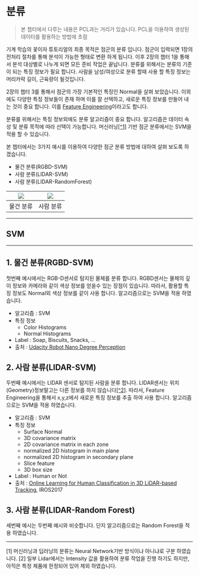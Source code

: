 # 분류 

> 본 챕터에서 다루는 내용은 PCL과는 거리가 있습니다. PCL을 이용하여 생성된 데이터를 활용하는 방법에 초점

기계 학습의 꽃이자 튜토리얼의 최종 목적은 점군의 분류 입니다. 점군이 입력되면 1장의 전처리 절차를 통해 분석이 가능한 형태로 변환 하게 됩니다. 이후 2장의 챕터 1을 통해서 분석 대상별로 나누게 되면 모든 준비 작업은 끝납니다. 분류를 위해서는 분류의 기준이 되는 특징 정보가 필요 합니다. 사람을 남성/여성으로 분류 할때 사용 할 특징 정보는 머리카락 길이, 근육량이 될것입니다. 

2장의 챕터 3를 통해서 점군의 가장 기본적인 특징인 Normal을 살펴 보았습니다. 이외에도 다양한 특징 정보들이 존재 하며 이를 잘 선택하고, 새로운 특징 정보를 만들어 내는 것이 중요 합니다. 이를 [Feature Engineering](http://hero4earth.com/blog/learning/2018/01/29/Feature_Engineering_Basic/)이라고도 합니다. 

분류를 위해서는 특징 정보외에도 분류 알고리즘이 중요 합니다. 알고리즘은 데이터 속성 및 분류 목적에 따라 선택이 가능합니다. 머신러닝[[^1]](#1) 기반 점군 분류에서는 SVM을 적용 할 수 있습니다. 



본 챕터에서는 3가지 예시를 이용하여 다양한 점군 분류 방법에 대하여 살펴 보도록 하겠습니다. 

- 물건 분류(RGBD-SVM)
- 사람 분류(LIDAR-SVM)
- 사람 분류(LIDAR-RandomForest)


|![](https://github.com/camisatx/RoboticsND/raw/master/projects/perception/misc/test_3_object_recognition.png)|![](https://i.imgur.com/9R1smHJ.png)|
|-|-|
|물건 분류|사람 분류|

---

## SVM






---


## 1. 물건 분류(RGBD-SVM)

첫번째 예시에서는 RGB-D센서로 탐지된 물체를 분류 합니다. RGBD센서는 물체의 깊이 정보와 카메라와 같이 색상 정보를 얻을수 있는 장점이 있습니다. 따라서, 활용할 특징 정보도 Normal외 색상 정보를 같이 사용 합니다. 알고리즘으로는 SVM을 적용 하였습니다. 

- 알고리즘 : SVM 
- 특징 정보 
    - Color Histograms
    - Normal Histograms
- Label : Soap, Biscuits, Snacks, ...
- 출처 : [Udacity Robot Nano Degree Perception](https://github.com/hortovanyi/RoboND-Perception-Project/tree/master/output)


## 2. 사람 분류(LIDAR-SVM)


두번째 예시에서는 LIDAR 센서로 탐지된 사람을 분류 합니다. LIDAR센서는 위치(Geometry)정보말고는 다른 정보를 하지 않습니다[[^2]](#2). 따라서, Feature Engineering을 통해서 x,y,z에서 새로운 특징 정보를 추출 하여 사용 합니다. 알고리즘으로는 SVM을 적용 하였습니다. 

- 알고리즘 : SVM 
- 특징 정보 
    - Surface Normal
    - 3D covariance matrix
    - 2D covariance matrix in each zone
    - normalized 2D histogram in main plane
    - normalized 2D histogram in secondary plane
    - Slice feature 
    - 3D box size 
- Label : Human or Not
- 출처 : [Online Learning for Human Classification in 3D LiDAR-based Tracking](http://webpages.lincoln.ac.uk/nbellotto/doc/Yan2017.pdf), IROS2017 

## 3. 사람 분류(LIDAR-Random Forest)

세번째 예시는 두번째 예시와 비슷합니다. 단지 알고리즘으로는 Random Forest을 적용 하였습니다. 


---

<a name="1">[1]</a> 머신러닝과 딥러닝의 분류는 Neural Network기반 방식이냐 아니냐로 구분 하였습니다. 
<a name="2">[2]</a> 일부 Lidar에서는 Intensity 값을 활용하여 분류 작업을 진행 하기도 하지만, 아직은 특정 제품에 한정되어 있어 제외 하였습니다. 
